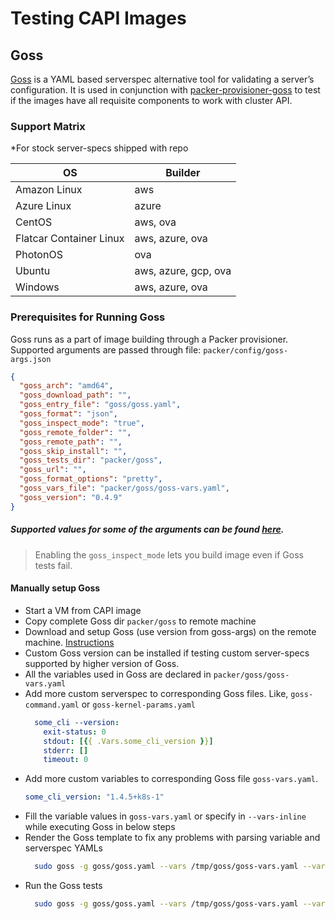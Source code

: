 # Testing CAPI Images

## Goss

[Goss](https://github.com/goss-org/goss) is a YAML based serverspec alternative
tool for validating a server’s configuration. It is used in conjunction with 
[packer-provisioner-goss](https://github.com/YaleUniversity/packer-provisioner-goss/releases)
to test if the images have all requisite components to work with cluster API.

### Support Matrix 
*For stock server-specs shipped with repo

| OS                      | Builder              |
|-------------------------|----------------------|
| Amazon Linux            | aws                  |
| Azure Linux             | azure                |
| CentOS                  | aws, ova             |
| Flatcar Container Linux | aws, azure, ova      |
| PhotonOS                | ova                  |
| Ubuntu                  | aws, azure, gcp, ova |
| Windows                 | aws, azure, ova      |


### Prerequisites for Running Goss
Goss runs as a part of image building through a Packer provisioner.
Supported arguments are passed through file: `packer/config/goss-args.json`
```json
{
  "goss_arch": "amd64",
  "goss_download_path": "",
  "goss_entry_file": "goss/goss.yaml",
  "goss_format": "json",
  "goss_inspect_mode": "true",
  "goss_remote_folder": "",
  "goss_remote_path": "",
  "goss_skip_install": "",
  "goss_tests_dir": "packer/goss",
  "goss_url": "",
  "goss_format_options": "pretty",
  "goss_vars_file": "packer/goss/goss-vars.yaml",
  "goss_version": "0.4.9"
}
```
##### Supported values for some of the arguments can be found [here](https://github.com/goss-org/goss).
> Enabling the `goss_inspect_mode` lets you build image even if Goss tests fail.

#### Manually setup Goss
- Start a VM from CAPI image
- Copy complete Goss dir `packer/goss` to remote machine
- Download and setup Goss (use version from goss-args) on the remote machine. [Instructions](https://github.com/goss-org/goss#latest) 
- Custom Goss version can be installed if testing custom server-specs supported by higher version of Goss.
- All the variables used in Goss are declared in `packer/goss/goss-vars.yaml`
- Add more custom serverspec to corresponding Goss files. Like, `goss-command.yaml` or `goss-kernel-params.yaml`
    ```yaml
      some_cli --version:
        exit-status: 0
        stdout: [{{ .Vars.some_cli_version }}]
        stderr: []
        timeout: 0
    ```
- Add more custom variables to corresponding Goss file `goss-vars.yaml`.
    ```yaml
    some_cli_version: "1.4.5+k8s-1"
    ```
- Fill the variable values in `goss-vars.yaml` or specify in `--vars-inline` while executing Goss in below steps
- Render the Goss template to fix any problems with parsing variable and serverspec YAMLs
  ```bash
    sudo goss -g goss/goss.yaml --vars /tmp/goss/goss-vars.yaml --vars-inline '{"ARCH":"amd64","OS":"Ubuntu","PROVIDER":"aws", some_cli_version":"1.3.4"}' render
  ```     
- Run the Goss tests  
  ```bash
    sudo goss -g goss/goss.yaml --vars /tmp/goss/goss-vars.yaml --vars-inline '{"ARCH":"amd64","OS":"Ubuntu","PROVIDER":"aws", some_cli_version":"1.3.4"}' validate --retry-timeout 0s --sleep 1s -f json -o pretty
  ```

